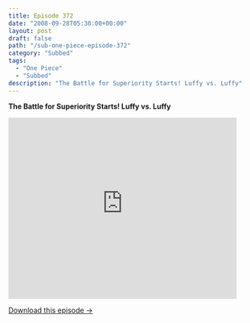 ```yaml
---
title: Episode 372
date: "2008-09-28T05:30:00+00:00"
layout: post
draft: false
path: "/sub-one-piece-episode-372"
category: "Subbed"
tags:
  - "One Piece"
  - "Subbed"
description: "The Battle for Superiority Starts! Luffy vs. Luffy"
---
```


**The Battle for Superiority Starts! Luffy vs. Luffy**

<iframe width="640" height="360" src="https://www.rapidvideo.com/e/FXV0TCJHJB" frameborder="0" marginwidth=0 marginheight=0 scrolling=no allowfullscreen style="max-width:90%;"></iframe>

<a href="http://ouo.io/qs/eCodkFEQ?s=https://www.rapidvideo.com/d/FXV0TCJHJB" class="styled_a">Download this episode →</a>

